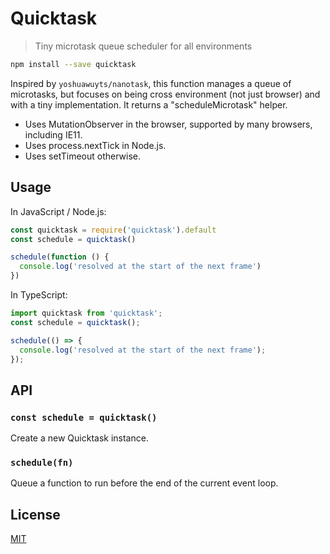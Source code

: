 # Quicktask

> Tiny microtask queue scheduler for all environments

```bash
npm install --save quicktask
```

Inspired by `yoshuawuyts/nanotask`, this function manages a queue of microtasks, but focuses on being cross environment (not just browser) and with a tiny implementation. It returns a "scheduleMicrotask" helper.

- Uses MutationObserver in the browser, supported by many browsers, including IE11.
- Uses process.nextTick in Node.js.
- Uses setTimeout otherwise.

## Usage

In JavaScript / Node.js:

```js
const quicktask = require('quicktask').default
const schedule = quicktask()

schedule(function () {
  console.log('resolved at the start of the next frame')
})
```

In TypeScript:

```typescript
import quicktask from 'quicktask';
const schedule = quicktask();

schedule(() => {
  console.log('resolved at the start of the next frame');
});
```

## API

### `const schedule = quicktask()`
Create a new Quicktask instance.

### `schedule(fn)`
Queue a function to run before the end of the current event loop.

## License
[MIT](https://tldrlegal.com/license/mit-license)
